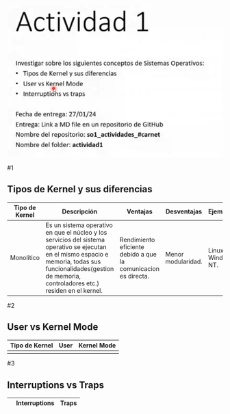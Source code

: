 ![Actividad 1](https://github.com/HenrryBran-Hub/so1_actividades_201314439/blob/main/actividad1/Imagenes/img1.png)

#1 
## Tipos de Kernel y sus diferencias

| Tipo de Kernel       | Descripción     | Ventajas        | Desventajas     | Ejemplos        | Otros puntos    |
|----------------------|-----------------|-----------------|-----------------|-----------------|-----------------|
|Monolítico|Es un sistema operativo en que el núcleo y los servicios del sistema operativo se ejecutan en el mismo espacio e memoria, todas sus funcionalidades(gestion de memoria, controladores etc.) residen en el kernel.|Rendimiento eficiente debido a que la comunicacion es directa.|Menor modularidad.|Linux, Windows NT.|Menor sobrecarga entre módulos|


#2 
## User vs Kernel Mode

| Tipo de Kernel       | User            | Kernel Mode     |
|----------------------|-----------------|-----------------|
|                      |                 |                 |


#3 
## Interruptions vs Traps

|                      | Interruptions   | Traps           |
|----------------------|-----------------|-----------------|
